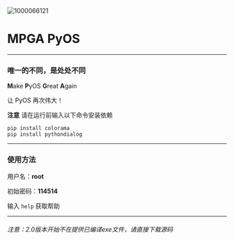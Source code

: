 ![1000066121](https://github.com/user-attachments/assets/9bb17444-5d15-4e62-b976-1e61a6156a62)
# MPGA PyOS
----
### 唯一的不同，是处处不同

**M**ake **P**yOS **G**reat **A**gain

让 PyOS 再次伟大！

**注意** 请在运行前输入以下命令安装依赖
```
pip install colorama
pip install pythondialog
```
----
### 使用方法

用户名：**root**

初始密码：**114514**

输入 ```help``` 获取帮助

----
###### 注意：2.0版本开始不在提供已编译exe文件，请直接下载源码
